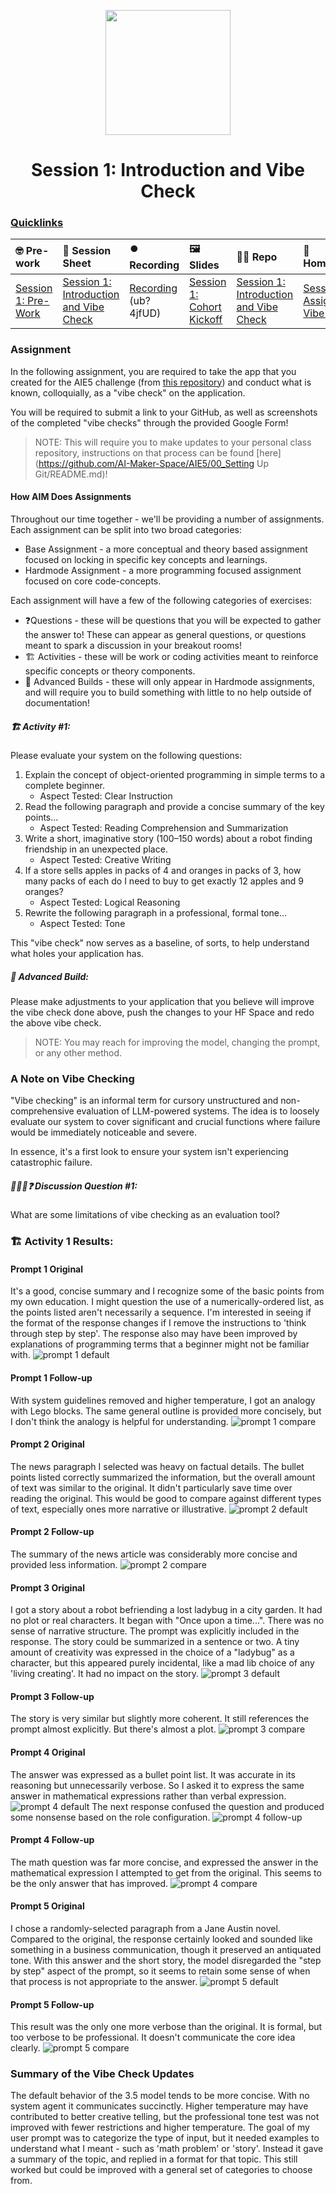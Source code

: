 <p align = "center" draggable=”false” ><img src="https://github.com/AI-Maker-Space/LLM-Dev-101/assets/37101144/d1343317-fa2f-41e1-8af1-1dbb18399719" 
     width="200px"
     height="auto"/>
</p>

<h1 align="center" id="heading">Session 1: Introduction and Vibe Check</h1>

### [Quicklinks](https://github.com/AI-Maker-Space/AIE5/00_AIM_Quicklinks)

| 🤓 Pre-work | 📰 Session Sheet | ⏺️ Recording     | 🖼️ Slides        | 👨‍💻 Repo         | 📝 Homework      | 📁 Feedback       |
|:-----------------|:-----------------|:-----------------|:-----------------|:-----------------|:-----------------|:-----------------|
| [Session 1: Pre-Work](https://www.notion.so/The-AI-Engineering-Bootcamp-Cohort-5-Home-Page-175cd547af3d80969151ebc75bb1d94a?pvs=4#175cd547af3d8159907cf0ac05eb9050)| [Session 1: Introduction and Vibe Check](https://www.notion.so/Session-1-Introduction-and-Vibe-Check-177cd547af3d804d9ec7c0266889f947) | [Recording](https://us02web.zoom.us/rec/share/pNtF3s7dsxOnsDxMALes9o1yPSc0PfHr8rS7aVZSsDKqA9RysEhfzEi57ahT0F_R.eOIPyhx8A9e58B57) (ub?4jfUD) | [Session 1: Cohort Kickoff](https://www.canva.com/design/DAGcIeKKtHE/t9TVvikxC3EUetoqY1YoKA/edit?utm_content=DAGcIeKKtHE&utm_campaign=designshare&utm_medium=link2&utm_source=sharebutton) | [Session 1: Introduction and Vibe Check](https://github.com/AI-Maker-Space/AIE5/tree/main/01_Prompt%20Engineering%20and%20Prototyping%20Best%20Practices)| [Session 1 Assignment: Vibe Check](https://forms.gle/4VVx9rGrK9gqcZ8S9)| [AIE5 Feedback 1/14](https://forms.gle/7nfaP5ngje3HDKjV9)

### Assignment

In the following assignment, you are required to take the app that you created for the AIE5 challenge (from [this repository](https://github.com/AI-Maker-Space/Beyond-ChatGPT)) and conduct what is known, colloquially, as a "vibe check" on the application. 

You will be required to submit a link to your GitHub, as well as screenshots of the completed "vibe checks" through the provided Google Form!

> NOTE: This will require you to make updates to your personal class repository, instructions on that process can be found [here](https://github.com/AI-Maker-Space/AIE5/00_Setting Up Git/README.md)!

#### How AIM Does Assignments
Throughout our time together - we'll be providing a number of assignments. Each assignment can be split into two broad categories:

- Base Assignment - a more conceptual and theory based assignment focused on locking in specific key concepts and learnings.
- Hardmode Assignment - a more programming focused assignment focused on core code-concepts.

Each assignment will have a few of the following categories of exercises:

- ❓Questions - these will be questions that you will be expected to gather the answer to! These can appear as general questions, or questions meant to spark a discussion in your breakout rooms!
- 🏗️ Activities - these will be work or coding activities meant to reinforce specific concepts or theory components.
- 🚧 Advanced Builds - these will only appear in Hardmode assignments, and will require you to build something with little to no help outside of documentation!

##### 🏗️ Activity #1:

Please evaluate your system on the following questions:

1. Explain the concept of object-oriented programming in simple terms to a complete beginner. 
    - Aspect Tested: Clear Instruction
2. Read the following paragraph and provide a concise summary of the key points…
    - Aspect Tested: Reading Comprehension and Summarization
3. Write a short, imaginative story (100–150 words) about a robot finding friendship in an unexpected place.
    - Aspect Tested: Creative Writing
4. If a store sells apples in packs of 4 and oranges in packs of 3, how many packs of each do I need to buy to get exactly 12 apples and 9 oranges?
    - Aspect Tested: Logical Reasoning
5. Rewrite the following paragraph in a professional, formal tone…
    - Aspect Tested: Tone
    
This "vibe check" now serves as a baseline, of sorts, to help understand what holes your application has.

##### 🚧 Advanced Build:

Please make adjustments to your application that you believe will improve the vibe check done above, push the changes to your HF Space and redo the above vibe check.

> NOTE: You may reach for improving the model, changing the prompt, or any other method.

### A Note on Vibe Checking

"Vibe checking" is an informal term for cursory unstructured and non-comprehensive evaluation of LLM-powered systems. The idea is to loosely evaluate our system to cover significant and crucial functions where failure would be immediately noticeable and severe.

In essence, it's a first look to ensure your system isn't experiencing catastrophic failure.

##### 🧑‍🤝‍🧑❓ Discussion Question #1:

What are some limitations of vibe checking as an evaluation tool?

### 🏗️ Activity 1 Results:

#### Prompt 1 Original
It's a good, concise summary and I recognize some of the basic points from my own education. I might question the use of a numerically-ordered list, as the points listed aren't necessarily a sequence. I'm interested in seeing if the format of the response changes if I remove the instructions to 'think through step by step'. The response also may have been improved by explanations of programming terms that a beginner might not be familiar with.
![prompt 1 default](./p1default.png)

#### Prompt 1 Follow-up
With system guidelines removed and higher temperature, I got an analogy with Lego blocks. The same general outline is provided more concisely, but I don't think the analogy is helpful for understanding.
![prompt 1 compare](./p1compare.png)

#### Prompt 2 Original
The news paragraph I selected was heavy on factual details. The bullet points listed correctly summarized the information, but the overall amount of text was similar to the original. It didn't particularly save time over reading the original. This would be good to compare against different types of text, especially ones more narrative or illustrative.
![prompt 2 default](./p2default.png)

#### Prompt 2 Follow-up
The summary of the news article was considerably more concise and provided less information.
![prompt 2 compare](./p2compare.png)

#### Prompt 3 Original
I got a story about a robot befriending a lost ladybug in a city garden. It had no plot or real characters. It began with "Once upon a time...". There was no sense of narrative structure. The prompt was explicitly included in the response. The story could be summarized in a sentence or two. A tiny amount of creativity was expressed in the choice of a "ladybug" as a character, but this appeared purely incidental, like a mad lib choice of any 'living creating'. It had no impact on the story.
![prompt 3 default](./p3default.png)

#### Prompt 3 Follow-up
The story is very similar but slightly more coherent. It still references the prompt almost explicitly. But there's almost a plot.
![prompt 3 compare](./p3compare.png)

#### Prompt 4 Original
The answer was expressed as a bullet point list. It was accurate in its reasoning but unnecessarily verbose. So I asked it to express the same answer in mathematical expressions rather than verbal expression.
![prompt 4 default](./p4default.png)
The next response confused the question and produced some nonsense based on the role configuration.
![prompt 4 follow-up](./p4default-1.png)

#### Prompt 4 Follow-up
The math question was far more concise, and expressed the answer in the mathematical expression I attempted to get from the original. This seems to be the only answer that has improved.
![prompt 4 compare](./p4compare.png)

#### Prompt 5 Original
I chose a randomly-selected paragraph from a Jane Austin novel. Compared to the original, the response certainly looked and sounded like something in a business communication, though it preserved an antiquated tone. With this answer and the short story, the model disregarded the "step by step" aspect of the prompt, so it seems to retain some sense of when that process is not appropriate to the answer.
![prompt 5 default](./p5default.png)

#### Prompt 5 Follow-up
This result was the only one more verbose than the original. It is formal, but too verbose to be professional. It doesn't communicate the core idea clearly.
![prompt 5 compare](./p5compare.png)


### Summary of the Vibe Check Updates

The default behavior of the 3.5 model tends to be more concise. With no system agent it communicates succinctly. Higher temperature may have contributed to better creative telling, but the professional tone test was not improved with fewer restrictions and higher temperature.
The goal of my user prompt was to categorize the type of input, but it needed examples to understand what I meant - such as 'math problem' or 'story'. Instead it gave a summary of the topic, and replied in a format for that topic. This still worked but could be improved with a general set of categories to choose from.